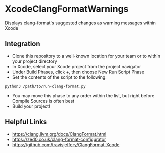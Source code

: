 # XcodeClangFormatWarnings
Displays clang-format's suggested changes as warning messages within Xcode

## Integration
- Clone this repository to a well-known location for your team or to within your project directory
- In Xcode, select your Xcode project from the project navigator
- Under Build Phases, click +, then choose New Run Script Phase
- Set the contents of the script to the following:
```
python3 /path/to/run-clang-format.py
```
- You may move this phase to any order within the list, but right before Compile Sources is often best
- Build your project!


## Helpful Links
- https://clang.llvm.org/docs/ClangFormat.html
- https://zed0.co.uk/clang-format-configurator
- https://github.com/travisjeffery/ClangFormat-Xcode

